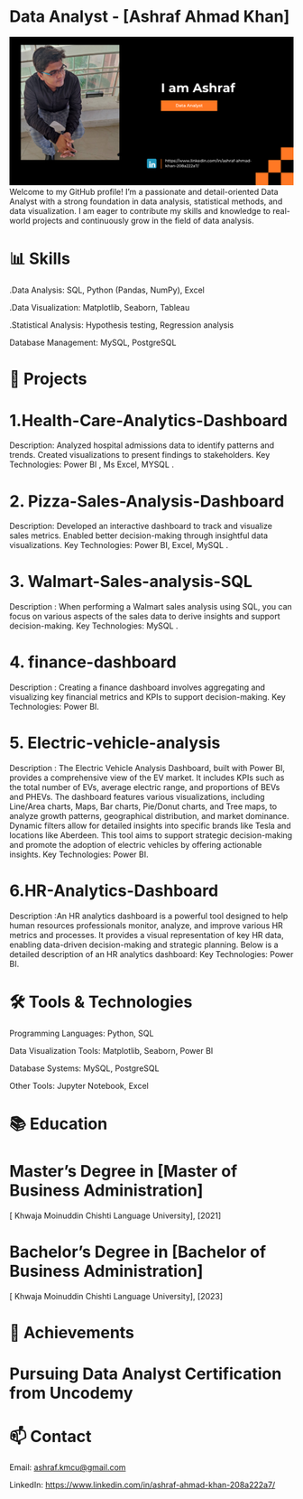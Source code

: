 # Data Analyst - [Ashraf Ahmad Khan]
![MYimage](https://github.com/ashrafkhan778/ashrafkhan778/blob/main/Black%20Simple%20Corporate%20Job%20Vacancy%20LinkedIn%20Single%20Image%20Ad.png)
Welcome to my GitHub profile! I’m a passionate and detail-oriented Data Analyst with a strong foundation in data analysis, statistical methods, and data visualization. I am eager to contribute my skills and knowledge to real-world projects and continuously grow in the field of data analysis.
# 📊 Skills
.Data Analysis: SQL, Python (Pandas, NumPy), Excel

.Data Visualization: Matplotlib, Seaborn, Tableau

.Statistical Analysis: Hypothesis testing, Regression analysis

Database Management: MySQL, PostgreSQL

# 🚀 Projects

# 1.Health-Care-Analytics-Dashboard
Description: Analyzed hospital admissions data to identify patterns and trends. Created visualizations to present findings to stakeholders.
Key Technologies:  Power BI , Ms Excel, MYSQL .
# 2. Pizza-Sales-Analysis-Dashboard
Description: Developed an interactive dashboard to track and visualize sales metrics. Enabled better decision-making through insightful data visualizations.
Key Technologies: Power BI, Excel, MySQL .
# 3. Walmart-Sales-analysis-SQL
Description : When performing a Walmart sales analysis using SQL, you can focus on various aspects of the sales data to derive insights and support decision-making. 
Key Technologies: MySQL .
# 4. finance-dashboard
Description : Creating a finance dashboard involves aggregating and visualizing key financial metrics and KPIs to support decision-making. 
Key Technologies: Power BI.
# 5. Electric-vehicle-analysis
Description : The Electric Vehicle Analysis Dashboard, built with Power BI, provides a comprehensive view of the EV market. It includes KPIs such as the total number of EVs, average electric range, and proportions of BEVs and PHEVs. The dashboard features various visualizations, including Line/Area charts, Maps, Bar charts, Pie/Donut charts, and Tree maps, to analyze growth patterns, geographical distribution, and market dominance. Dynamic filters allow for detailed insights into specific brands like Tesla and locations like Aberdeen. This tool aims to support strategic decision-making and promote the adoption of electric vehicles by offering actionable insights.
Key Technologies: Power BI.
# 6.HR-Analytics-Dashboard
Description :An HR analytics dashboard is a powerful tool designed to help human resources professionals monitor, analyze, and improve various HR metrics and processes. It provides a visual representation of key HR data, enabling data-driven decision-making and strategic planning. Below is a detailed description of an HR analytics dashboard:
Key Technologies: Power BI.

# 🛠️ Tools & Technologies
Programming Languages: Python, SQL

Data Visualization Tools: Matplotlib, Seaborn, Power BI

Database Systems: MySQL, PostgreSQL

Other Tools: Jupyter Notebook, Excel

# 📚 Education
# Master’s Degree in [Master of Business Administration]
[ Khwaja Moinuddin Chishti Language University], [2021]


# Bachelor’s Degree in [Bachelor of Business Administration]
[ Khwaja Moinuddin Chishti Language University], [2023]

# 🌟 Achievements

# Pursuing Data Analyst Certification from Uncodemy

# 📫 Contact
Email: ashraf.kmcu@gmail.com

LinkedIn: https://www.linkedin.com/in/ashraf-ahmad-khan-208a222a7/













